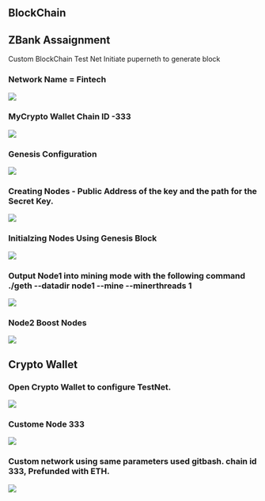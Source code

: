 ## BlockChain

## ZBank Assaignment

Custom BlockChain Test Net
Initiate puperneth to generate block
### Network Name = Fintech
![](https://github.com/KevinLacap/BlockChain/blob/master/Capture.PNG)

### MyCrypto Wallet Chain ID -333
![](https://github.com/KevinLacap/BlockChain/blob/master/screenshots/ChainID.PNG)

### Genesis Configuration
![](https://github.com/KevinLacap/BlockChain/blob/master/screenshots/Genesis%20Configuration.PNG)

### Creating Nodes - Public Address of the key and the path for the Secret Key.
![](https://github.com/KevinLacap/BlockChain/blob/master/screenshots/Creating%20Nodes.PNG)

### Initialzing Nodes Using Genesis Block
![](https://github.com/KevinLacap/BlockChain/blob/master/screenshots/Initializing%20Nodes.PNG)

### Output Node1 into mining mode with the following command ./geth --datadir node1 --mine --minerthreads 1
![](https://github.com/KevinLacap/BlockChain/blob/master/screenshots/Node1%20MinerThread.PNG)

### Node2 Boost Nodes
![](https://github.com/KevinLacap/BlockChain/blob/master/screenshots/Node2%20BoostMode.PNG)

## **Crypto Wallet** 
### Open Crypto Wallet to configure TestNet.
![](https://github.com/KevinLacap/BlockChain/blob/master/screenshots/Crypto%20Wallet.PNG)

### Custome Node 333
![](https://github.com/KevinLacap/BlockChain/blob/master/screenshots/Custome%20Node.PNG)

### Custom network using same parameters used gitbash. chain id 333, Prefunded with ETH.
![](https://github.com/KevinLacap/BlockChain/blob/master/screenshots/Wallet%20Transaction.PNG)

